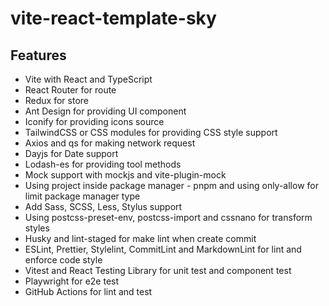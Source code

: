 # vite-react-template-sky

## Features

- Vite with React and TypeScript
- React Router for route
- Redux for store
- Ant Design for providing UI component
- Iconify for providing icons source
- TailwindCSS or CSS modules for providing CSS style support
- Axios and qs for making network request
- Dayjs for Date support
- Lodash-es for providing tool methods
- Mock support with mockjs and vite-plugin-mock
- Using project inside package manager - pnpm and using only-allow for limit package manager type
- Add Sass, SCSS, Less, Stylus support
- Using postcss-preset-env, postcss-import and cssnano for transform styles
- Husky and lint-staged for make lint when create commit
- ESLint, Prettier, Stylelint, CommitLint and MarkdownLint for lint and enforce code style
- Vitest and React Testing Library for unit test and component test
- Playwright for e2e test
- GitHub Actions for lint and test

